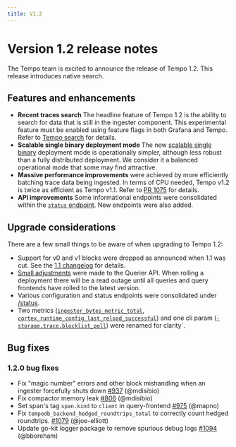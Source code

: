 ```yaml
---
title: V1.2
---
```


# Version 1.2 release notes

The Tempo team is excited to announce the release of Tempo 1.2. This release introduces native search.

## Features and enhancements

* **Recent traces search** The headline feature of Tempo 1.2 is the ability to search for data that is still in the ingester component. This experimental feature must be enabled using feature flags in both Grafana and Tempo. Refer to [Tempo search](https://grafana.com/docs/tempo/latest/getting-started/tempo-in-grafana/#tempo-search) for details.
* **Scalable single binary deployment mode** The new [scalable single binary](https://grafana.com/docs/tempo/latest/operations/deployment/#scalable-single-binary) deployment mode is operationally simpler, although less robust than a fully distributed deployment. We consider it a balanced operational mode that some may find attractive.
* **Massive performance improvements** were achieved by more efficiently batching trace data being ingested. In terms of CPU needed, Tempo v1.2 is twice as efficient as Tempo v1.1. Refer to [PR 1075](https://github.com/grafana/tempo/pull/1075) for details.
* **API improvements** Some informational endpoints were consolidated within the [`status` endpoint](https://grafana.com/docs/tempo/latest/api_docs/#status). New endpoints were also added.

## Upgrade considerations

There are a few small things to be aware of when upgrading to Tempo 1.2:

* Support for v0 and v1 blocks were dropped as announced when 1.1 was cut. See the [1.1 changelog](https://github.com/grafana/tempo/releases/tag/v1.1.0) for details.
* [Small adjustments](https://github.com/grafana/tempo/pull/1007) were made to the Querier API. When rolling a deployment there will be a read outage until all queries and query frontends have rolled to the latest version.
* Various configuration and status endpoints were consolidated under [/status](https://grafana.com/docs/tempo/latest/api_docs/#status).
* Two metrics ([`ingester_bytes_metric_total`](https://github.com/grafana/tempo/pull/979), [`cortex_runtime_config_last_reload_successful`](https://github.com/grafana/tempo/pull/945)) and one cli param ([`-storage.trace.blocklist_poll`](https://github.com/grafana/tempo/pull/897)) were renamed for clarity`.

## Bug fixes

### 1.2.0 bug fixes

* Fix "magic number" errors and other block mishandling when an ingester forcefully shuts down [#937](https://github.com/grafana/tempo/issues/937) (@mdisibio)
* Fix compactor memory leak [#806](https://github.com/grafana/tempo/pull/806) (@mdisibio)
* Set span's tag `span.kind` to `client` in query-frontend [#975](https://github.com/grafana/tempo/pull/975) (@mapno)
* Fix `tempodb_backend_hedged_roundtrips_total` to correctly count hedged roundtrips. [#1079](https://github.com/grafana/tempo/pull/1079) (@joe-elliott) 
* Update go-kit logger package to remove spurious debug logs [#1094](https://github.com/grafana/tempo/pull/1094) (@bboreham)